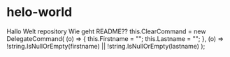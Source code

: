 # helo-world
Hallo Welt repository
Wie geht README??            this.ClearCommand = new DelegateCommand(
                (o) => { this.Firstname = ""; this.Lastname = ""; },
                (o) => !string.IsNullOrEmpty(firstname) || !string.IsNullOrEmpty(lastname)
                );
